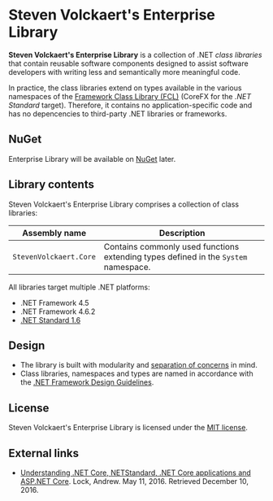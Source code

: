 # Steven Volckaert's Enterprise Library

**Steven Volckaert's Enterprise Library** is a collection of .NET *class libraries* that contain reusable software
components designed to assist software developers with writing less and semantically more meaningful code.

In practice, the class libraries extend on types available in the various namespaces of the
[Framework Class Library (FCL)][1] (CoreFX for the *.NET Standard* target). Therefore, it contains no application-specific code and has no depencencies
to third-party .NET libraries or frameworks.

## NuGet

Enterprise Library will be available on [NuGet](https://www.nuget.org/) later.

## Library contents

Steven Volckaert's Enterprise Library comprises a collection of class libraries:

| Assembly name | Description |
|---------------|-------------|
| `StevenVolckaert.Core` | Contains commonly used functions extending types defined in the `System` namespace. |

All libraries target multiple .NET platforms:

* .NET Framework 4.5
* .NET Framework 4.6.2
* [.NET Standard 1.6][2]

## Design

* The library is built with modularity and [separation of concerns][3] in mind.
* Class libraries, namespaces and types are named in accordance with the [.NET Framework Design Guidelines][4].

## License

Steven Volckaert's Enterprise Library is licensed under the [MIT license](LICENSE).

## External links

* [Understanding .NET Core, NETStandard, .NET Core applications and ASP.NET Core][2]. Lock, Andrew. May 11, 2016.
  Retrieved December 10, 2016.

[1]: https://msdn.microsoft.com/en-us/library/gg145045(v=vs.110).aspx
[2]: https://docs.microsoft.com/en-us/dotnet/articles/standard/library
[3]: https://en.wikipedia.org/wiki/Separation_of_concerns
[4]: https://msdn.microsoft.com/en-us/library/ms229042(v=vs.110).aspx
[5]: http://andrewlock.net/understanding-net-core-netstandard-and-asp-net-core/
